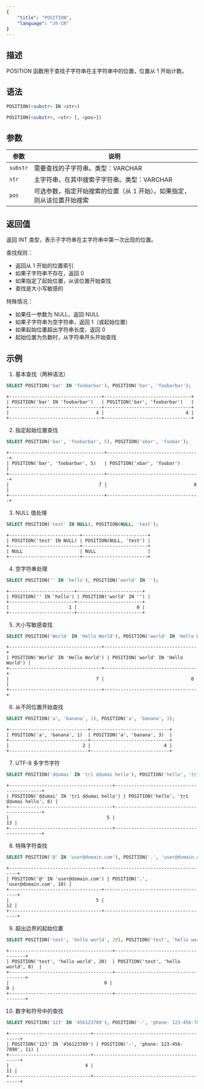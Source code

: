 ```yaml
---
{
    "title": "POSITION",
    "language": "zh-CN"
}
---
```


## 描述

POSITION 函数用于查找子字符串在主字符串中的位置，位置从 1 开始计数。

## 语法

```sql
POSITION(<substr> IN <str>)

POSITION(<substr>, <str> [, <pos>])
```

## 参数

| 参数       | 说明                                              |
| -------- | ----------------------------------------------- |
| `substr` | 需要查找的子字符串。类型：VARCHAR                         |
| `str`    | 主字符串，在其中搜索子字符串。类型：VARCHAR                   |
| `pos`    | 可选参数，指定开始搜索的位置（从 1 开始）。如果指定，则从该位置开始搜索 |

## 返回值

返回 INT 类型，表示子字符串在主字符串中第一次出现的位置。

查找规则：
- 返回从 1 开始的位置索引
- 如果子字符串不存在，返回 0
- 如果指定了起始位置，从该位置开始查找
- 查找是大小写敏感的

特殊情况：
- 如果任一参数为 NULL，返回 NULL
- 如果子字符串为空字符串，返回 1（或起始位置）
- 如果起始位置超出字符串长度，返回 0
- 起始位置为负数时，从字符串开头开始查找

## 示例

1. 基本查找（两种语法）
```sql
SELECT POSITION('bar' IN 'foobarbar'), POSITION('bar', 'foobarbar');
```
```text
+----------------------------------+--------------------------------+
| POSITION('bar' IN 'foobarbar')   | POSITION('bar', 'foobarbar')   |
+----------------------------------+--------------------------------+
|                                4 |                              4 |
+----------------------------------+--------------------------------+
```

2. 指定起始位置查找
```sql
SELECT POSITION('bar', 'foobarbar', 5), POSITION('xbar', 'foobar');
```
```text
+-----------------------------------+----------------------------------+
| POSITION('bar', 'foobarbar', 5)   | POSITION('xbar', 'foobar')       |
+-----------------------------------+----------------------------------+
|                                 7 |                                0 |
+-----------------------------------+----------------------------------+
```

3. NULL 值处理
```sql
SELECT POSITION('test' IN NULL), POSITION(NULL, 'test');
```
```text
+--------------------------+------------------------+
| POSITION('test' IN NULL) | POSITION(NULL, 'test') |
+--------------------------+------------------------+
| NULL                     | NULL                   |
+--------------------------+------------------------+
```

4. 空字符串处理
```sql
SELECT POSITION('' IN 'hello'), POSITION('world' IN '');
```
```text
+------------------------+------------------------+
| POSITION('' IN 'hello') | POSITION('world' IN '') |
+------------------------+------------------------+
|                      1 |                      0 |
+------------------------+------------------------+
```

5. 大小写敏感查找
```sql
SELECT POSITION('World' IN 'Hello World'), POSITION('world' IN 'Hello World');
```
```text
+----------------------------------+----------------------------------+
| POSITION('World' IN 'Hello World') | POSITION('world' IN 'Hello World') |
+----------------------------------+----------------------------------+
|                                7 |                                0 |
+----------------------------------+----------------------------------+
```

6. 从不同位置开始查找
```sql
SELECT POSITION('a', 'banana', 1), POSITION('a', 'banana', 3);
```
```text
+-----------------------------+-----------------------------+
| POSITION('a', 'banana', 1)  | POSITION('a', 'banana', 3)  |
+-----------------------------+-----------------------------+
|                           2 |                           4 |
+-----------------------------+-----------------------------+
```

7. UTF-8 多字节字符
```sql
SELECT POSITION('ḍḍumai' IN 'ṭṛì ḍḍumai hello'), POSITION('hello', 'ṭṛì ḍḍumai hello', 8);
```
```text
+--------------------------------------+-------------------------------------------+
| POSITION('ḍḍumai' IN 'ṭṛì ḍḍumai hello') | POSITION('hello', 'ṭṛì ḍḍumai hello', 8) |
+--------------------------------------+-------------------------------------------+
|                                    5 |                                        13 |
+--------------------------------------+-------------------------------------------+
```

8. 特殊字符查找
```sql
SELECT POSITION('@' IN 'user@domain.com'), POSITION('.', 'user@domain.com', 10);
```
```text
+----------------------------------+--------------------------------------+
| POSITION('@' IN 'user@domain.com') | POSITION('.', 'user@domain.com', 10) |
+----------------------------------+--------------------------------------+
|                                5 |                                   12 |
+----------------------------------+--------------------------------------+
```

9. 超出边界的起始位置
```sql
SELECT POSITION('test', 'hello world', 20), POSITION('test', 'hello world', 0);
```
```text
+--------------------------------------+-------------------------------------+
| POSITION('test', 'hello world', 20)  | POSITION('test', 'hello world', 0)  |
+--------------------------------------+-------------------------------------+
|                                   0 |                                   0 |
+--------------------------------------+-------------------------------------+
```

10. 数字和符号中的查找
```sql
SELECT POSITION('123' IN '456123789'), POSITION('-', 'phone: 123-456-7890', 11);
```
```text
+------------------------------+-------------------------------------------+
| POSITION('123' IN '456123789') | POSITION('-', 'phone: 123-456-7890', 11) |
+------------------------------+-------------------------------------------+
|                            4 |                                        11 |
+------------------------------+-------------------------------------------+
```
